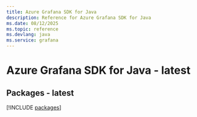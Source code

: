 ```yaml
---
title: Azure Grafana SDK for Java
description: Reference for Azure Grafana SDK for Java
ms.date: 08/12/2025
ms.topic: reference
ms.devlang: java
ms.service: grafana
---
```

# Azure Grafana SDK for Java - latest
## Packages - latest
[!INCLUDE [packages](grafana-index.md)]